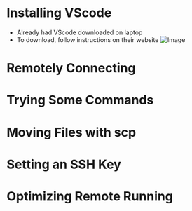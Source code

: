 # Installing VScode
* Already had VScode downloaded on laptop
* To download, follow instructions on their website
![Image](https://keep.google.com/u/0/media/v2/1QpViJqvXP8wWsvhezEsJdrn6mFQF7PUPd1w5e8-Rr5pybHBWZCR8pR8RvNTdRh2f/1vgYlwc_vwwPJAHDiRMNGv2aOVQoY5Q0MkQJIB28l-RXkRNlk9PpAxkqwwUj6S7HJ?accept=image%2Fgif%2Cimage%2Fjpeg%2Cimage%2Fjpg%2Cimage%2Fpng%2Cimage%2Fwebp%2Caudio%2Faac&sz=1600)

# Remotely Connecting

# Trying Some Commands

# Moving Files with scp

# Setting an SSH Key

# Optimizing Remote Running
